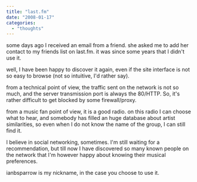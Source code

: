```yaml
---
title: "last.fm"
date: "2008-01-17"
categories: 
  - "thoughts"
---
```


some days ago I received an email from a friend. she asked me to add her contact to my friends list on last.fm. it was since some years that I didn't use it.

well, I have been happy to discover it again, even if the site interface is not so easy to browse (not so intuitive, I'd rather say).

from a technical point of view, the traffic sent on the network is not so much, and the server transmission port is always the 80/HTTP. So, it's rather difficult to get blocked by some firewall/proxy.

from a music fan point of view, it is a good radio. on this radio I can choose what to hear, and somebody has filled an huge database about artist similarities, so even when I do not know the name of the group, I can still find it.

I believe in social networking, sometimes. I'm still waiting for a recommendation, but till now I have discovered so many known people on the network that I'm however happy about knowing their musical preferences.

ianbsparrow is my nickname, in the case you choose to use it.
